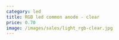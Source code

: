 ```yaml
---
category: led
title: RGB led common anode - clear
price: 0.70
image: /images/sales/light_rgb-clear.jpg
---
```

